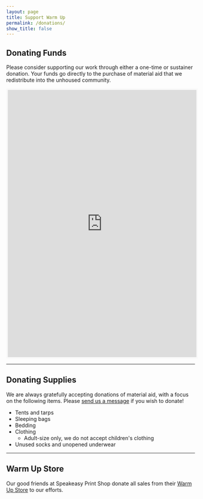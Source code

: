 ```yaml
---
layout: page
title: Support Warm Up
permalink: /donations/
show_title: false
---
```


## Donating Funds
Please consider supporting our work through either a one-time or sustainer donation. Your funds go directly to the purchase of material aid that we redistribute into the unhoused community. 

<iframe
id='kofiframe'
src='https://ko-fi.com/warmupboston/?hidefeed=true&widget=true&embed=true&preview=true'
style='border:none;width:100%;padding:4px;background:#f9f9f9;'
height='712'
title='warmupboston'>
</iframe>

---

## Donating Supplies
We are always gratefully accepting donations of material aid, with a focus on the following items. Please [send us a message](/contact/) if you wish to donate!

- Tents and tarps
- Sleeping bags
- Bedding
- Clothing 
    - Adult-size only, we do not accept children's clothing
- Unused socks and unopened underwear

---

## Warm Up Store
Our good friends at Speakeasy Print Shop donate all sales from their [Warm Up Store](https://www.speakeasyprintshop.com/warm-up-boston) to our efforts. 
